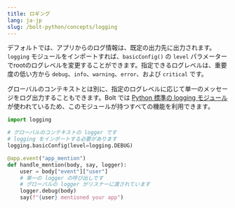```yaml
---
title: ロギング
lang: ja-jp
slug: /bolt-python/concepts/logging
---
```


デフォルトでは、アプリからのログ情報は、既定の出力先に出力されます。`logging` モジュールをインポートすれば、`basicConfig()` の `level` パラメーターでrootのログレベルを変更することができます。指定できるログレベルは、重要度の低い方から `debug`、`info`、`warning`、`error`、および `critical` です。 

グローバルのコンテキストとは別に、指定のログレベルに応じて単一のメッセージをログ出力することもできます。Bolt では [Python 標準の logging モジュール](https://docs.python.org/3/library/logging.html)が使われているため、このモジュールが持つすべての機能を利用できます。

```python
import logging

# グローバルのコンテキストの logger です
# logging をインポートする必要があります
logging.basicConfig(level=logging.DEBUG)

@app.event("app_mention")
def handle_mention(body, say, logger):
    user = body["event"]["user"]
    # 単一の logger の呼び出しです
    # グローバルの logger がリスナーに渡されています
    logger.debug(body)
    say(f"{user} mentioned your app")
```